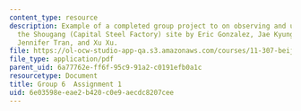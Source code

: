 ```yaml
---
content_type: resource
description: Example of a completed group project to on observing and understanding
  the Shougang (Capital Steel Factory) site by Eric Gonzalez, Jae Kyung Kim, Yu Qi,
  Jennifer Tran, and Xu Xu.
file: https://ol-ocw-studio-app-qa.s3.amazonaws.com/courses/11-307-beijing-urban-design-studio-summer-2008/6e03598eeae2b420c0e9aecdc8207cee_group6_assn1.pdf
file_type: application/pdf
parent_uid: 6a77762e-ff6f-95c9-91a2-c0191efb0a1c
resourcetype: Document
title: Group 6  Assignment 1
uid: 6e03598e-eae2-b420-c0e9-aecdc8207cee
---
```

